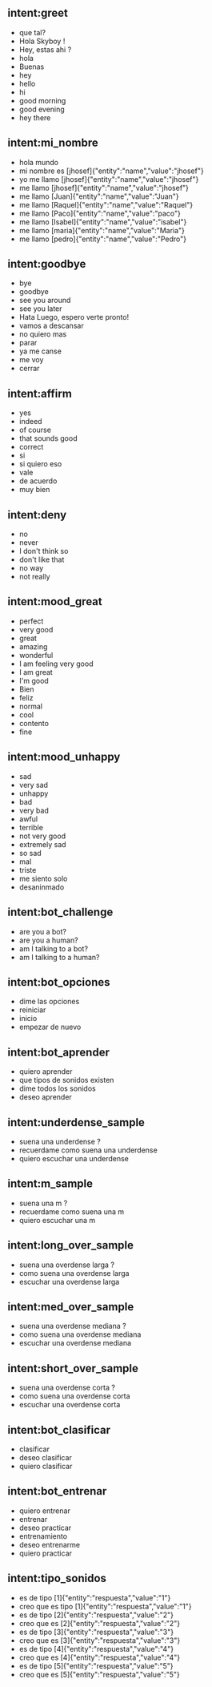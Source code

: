 ## intent:greet
- que tal?
- Hola Skyboy !
- Hey, estas ahi ?
- hola 
- Buenas 
- hey
- hello
- hi
- good morning
- good evening
- hey there



## intent:mi_nombre
- hola mundo
- mi nombre es [jhosef]{"entity":"name","value":"jhosef"}
- yo me llamo [jhosef]{"entity":"name","value":"jhosef"}
- me llamo [jhosef]{"entity":"name","value":"jhosef"}
- me llamo [Juan]{"entity":"name","value":"Juan"}
- me llamo [Raquel]{"entity":"name","value":"Raquel"}
- me llamo [Paco]{"entity":"name","value":"paco"}
- me llamo [Isabel]{"entity":"name","value":"isabel"}
- me llamo [maria]{"entity":"name","value":"Maria"}
- me llamo [pedro]{"entity":"name","value":"Pedro"}



## intent:goodbye
- bye
- goodbye
- see you around
- see you later
- Hata Luego, espero verte pronto!
- vamos a descansar
- no quiero mas
- parar
- ya me canse
- me voy 
- cerrar


## intent:affirm
- yes
- indeed
- of course
- that sounds good
- correct
- si 
- si quiero eso
- vale 
- de acuerdo
- muy bien 

## intent:deny
- no
- never
- I don't think so
- don't like that
- no way
- not really

## intent:mood_great
- perfect
- very good
- great
- amazing
- wonderful
- I am feeling very good
- I am great
- I'm good
- Bien 
- feliz
- normal
- cool
- contento
- fine

## intent:mood_unhappy
- sad
- very sad
- unhappy
- bad
- very bad
- awful
- terrible
- not very good
- extremely sad
- so sad
- mal 
- triste 
- me siento solo
- desaninmado

## intent:bot_challenge
- are you a bot?
- are you a human?
- am I talking to a bot?
- am I talking to a human?


 

## intent:bot_opciones
- dime las opciones
- reiniciar
- inicio
- empezar de nuevo

## intent:bot_aprender
- quiero aprender 
- que tipos de sonidos existen 
- dime todos los sonidos
- deseo aprender

## intent:underdense_sample
-  suena una underdense ?
- recuerdame como suena una underdense
- quiero escuchar una underdense 

## intent:m_sample
-  suena una m ?
- recuerdame como suena una m
- quiero escuchar una m 

## intent:long_over_sample
-  suena una overdense larga  ?
-  como suena una overdense larga 
-  escuchar una overdense larga

## intent:med_over_sample
-  suena una overdense mediana  ?
-  como suena una overdense mediana 
-  escuchar una overdense mediana  

## intent:short_over_sample
-  suena una overdense corta  ?
-  como suena una overdense corta 
-  escuchar una overdense corta  


## intent:bot_clasificar
- clasificar
- deseo clasificar
- quiero clasificar

## intent:bot_entrenar
- quiero entrenar
- entrenar 
- deseo practicar
- entrenamiento
- deseo entrenarme 
- quiero practicar

## intent:tipo_sonidos
- es de tipo [1]{"entity":"respuesta","value":"1"}
- creo que es tipo [1]{"entity":"respuesta","value":"1"}
- es de tipo [2]{"entity":"respuesta","value":"2"}
- creo que es [2]{"entity":"respuesta","value":"2"}
- es de tipo [3]{"entity":"respuesta","value":"3"}
- creo que es [3]{"entity":"respuesta","value":"3"}
- es de tipo [4]{"entity":"respuesta","value":"4"}
- creo que es [4]{"entity":"respuesta","value":"4"}
- es de tipo [5]{"entity":"respuesta","value":"5"}
- creo que es [5]{"entity":"respuesta","value":"5"}
